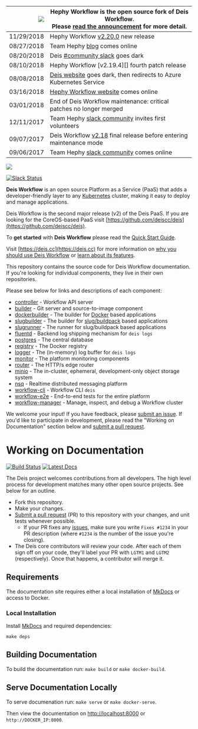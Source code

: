 
|![](https://upload.wikimedia.org/wikipedia/commons/thumb/1/17/Warning.svg/156px-Warning.svg.png) | Hephy Workflow is the open source fork of Deis Workflow.<br />Please [read the announcement][] for more detail. |
|---:|---|
| 11/29/2018 | Hephy Workflow [v2.20.0][] new release |
| 08/27/2018 | Team Hephy [blog][] comes online |
| 08/20/2018 | Deis [#community slack][] goes dark |
| 08/10/2018 | Hephy Workflow [v2.19.4][] fourth patch release |
| 08/08/2018 | [Deis website][] goes dark, then redirects to Azure Kubernetes Service |
| 03/16/2018 | [Hephy Workflow website][] comes online |
| 03/01/2018 | End of Deis Workflow maintenance: critical patches no longer merged |
| 12/11/2017 | Team Hephy [slack community][] invites first volunteers |
| 09/07/2017 | Deis Workflow [v2.18][] final release before entering maintenance mode |
| 09/06/2017 | Team Hephy [slack community][] comes online |

![](https://raw.githubusercontent.com/deiscc/workflow/master/themes/deis/static/img/deis_logo.png)

[![Slack Status](https://slack.deis.cc/badge.svg)](https://slack.deis.cc/)

**Deis Workflow** is an open source Platform as a Service (PaaS) that adds a developer-friendly layer to any [Kubernetes][k8s-home] cluster, making it easy to deploy and manage applications.

Deis Workflow is the second major release (v2) of the Deis PaaS. If you are looking for the CoreOS-based PaaS visit [https://github.com/deiscc/deis](https://github.com/deiscc/deis).

To **get started** with **Deis Workflow** please read the [Quick Start Guide](https://deis.cc/docs/workflow/quickstart/).

Visit [https://deis.cc](https://deis.cc) for more information on [why you should use Deis Workflow](https://deis.cc/why-deis/) or [learn about its features](https://deis.cc/how-it-works/).

This repository contains the source code for Deis Workflow documentation. If you're looking for individual components, they live in their own repositories.

Please see below for links and descriptions of each component:

- [controller](https://github.com/deiscc/controller) - Workflow API server
- [builder](https://github.com/deiscc/builder) - Git server and source-to-image component
- [dockerbuilder](https://github.com/deiscc/dockerbuilder) - The builder for [Docker](https://www.docker.com/) based applications
- [slugbuilder](https://github.com/deiscc/slugbuilder) - The builder for [slug/buildpack](https://devcenter.heroku.com/articles/slug-compiler) based applications
- [slugrunner](https://github.com/deiscc/slugrunner) - The runner for slug/buildpack based applications
- [fluentd](https://github.com/deiscc/fluentd) - Backend log shipping mechanism for `deis logs`
- [postgres](https://github.com/deiscc/postgres) - The central database
- [registry](https://github.com/deiscc/registry) - The Docker registry
- [logger](https://github.com/deiscc/logger) - The (in-memory) log buffer for `deis logs`
- [monitor](https://github.com/deiscc/monitor) - The platform monitoring components
- [router](https://github.com/deiscc/router) - The HTTP/s edge router
- [minio](https://github.com/deiscc/minio) - The in-cluster, ephemeral, development-only object storage system
- [nsq](https://github.com/deiscc/nsq) - Realtime distributed messaging platform
- [workflow-cli](https://github.com/deiscc/workflow-cli) - Workflow CLI `deis`
- [workflow-e2e](https://github.com/deiscc/workflow-e2e) - End-to-end tests for the entire platform
- [workflow-manager](https://github.com/deiscc/workflow-manager) - Manage, inspect, and debug a Workflow cluster

We welcome your input! If you have feedback, please [submit an issue][issues]. If you'd like to participate in development, please read the "Working on Documentation" section below and [submit a pull request][prs].

# Working on Documentation

[![Build Status](https://travis-ci.org/deis/workflow.svg?branch=master)](https://travis-ci.org/deis/workflow)
[![Latest Docs](http://img.shields.io/badge/docs-latest-fc1e5e.svg)](http://docs-v2.readthedocs.org/en/latest/)

The Deis project welcomes contributions from all developers. The high level process for development matches many other open source projects. See below for an outline.

* Fork this repository.
* Make your changes.
* [Submit a pull request][prs] (PR) to this repository with your changes, and unit tests whenever possible.
	* If your PR fixes any [issues][issues], make sure you write `Fixes #1234` in your PR description (where `#1234` is the number of the issue you're closing).
* The Deis core contributors will review your code. After each of them sign off on your code, they'll label your PR with `LGTM1` and `LGTM2` (respectively). Once that happens, a contributor will merge it.

## Requirements

The documentation site requires either a local installation of [MkDocs][] or access to Docker.

### Local Installation

Install [MkDocs][] and required dependencies:

```
make deps
```

## Building Documentation

To build the documentation run: `make build` or `make docker-build`.

## Serve Documentation Locally

To serve documenation run: `make serve` or `make docker-serve`.

Then view the documentation on [http://localhost:8000](http://localhost:8000) or `http://DOCKER_IP:8000`.

[k8s-home]: http://kubernetes.io
[install-k8s]: http://kubernetes.io/gettingstarted/
[mkdocs]: http://www.mkdocs.org/
[issues]: https://github.com/deiscc/workflow/issues
[prs]: https://github.com/deiscc/workflow/pulls
[Deis website]: http://deis.cc/
[blog]: https://blog.deiscc.info/blog/
[read the announcement]: https://blog.deiscc.info/blog/posts/announcements/hephy-workflow-deis-fork.html
[#community slack]: https://slack.deis.cc/
[slack community]: https://slack.deis.cc/
[v2.18]: https://github.com/deiscc/workflow/releases/tag/v2.18.0
[Hephy Workflow website]: https://web.deis.cc
[v2.19.0]: https://gist.github.com/Cryptophobia/24c204583b18b9fc74c629fb2b62dfa3
[v2.20.0]: https://gist.github.com/Cryptophobia/667cc30f42dc38d6784212eea00bfc58
